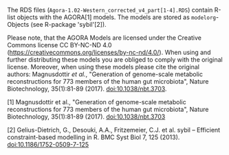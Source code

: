 The RDS files (`Agora-1.02-Western_corrected_v4_part[1-4].RDS`) contain R-list objects with the AGORA[1] models. The models are stored as `modelorg`-Objects (see R-package 'sybil'[2]).

Please note, that the AGORA Models are licensed under the Creative Commons license CC BY-NC-ND 4.0 (https://creativecommons.org/licenses/by-nc-nd/4.0/). When using and further distributing these models you are obliged to comply with the original license. Moreover, when using these models please cite the original authors: Magnusdottir *et al.*, "Generation of genome-scale metabolic  reconstructions for 773 members of the human gut microbiota", Nature  Biotechnology, 35(1):81-89 (2017). [doi:10.1038/nbt.3703](http://dx.doi.org/doi:10.1038/nbt.3703).

[1] Magnusdottir et al., "Generation of genome-scale metabolic  reconstructions for 773 members of the human gut microbiota", Nature  Biotechnology, 35(1):81-89 (2017). [doi:10.1038/nbt.3703](http://dx.doi.org/doi:10.1038/nbt.3703)

[2] Gelius-Dietrich, G., Desouki, A.A., Fritzemeier, C.J. et al. sybil – Efficient constraint-based modelling in R. BMC Syst Biol 7, 125 (2013). [doi:10.1186/1752-0509-7-125](https://doi.org/10.1186/1752-0509-7-125)
